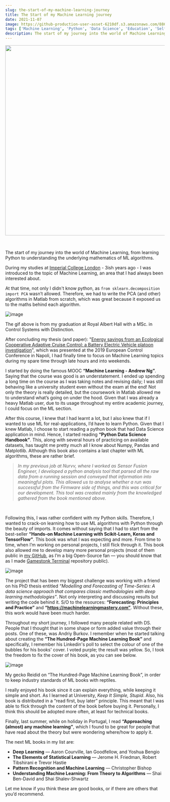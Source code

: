 ```yaml
---
slug: the-start-of-my-machine-learning-journey
title: The Start of my Machine Learning journey
date: 2021-11-07
image: https://github-production-user-asset-6210df.s3.amazonaws.com/88618738/280497284-2322ff06-a803-458c-9402-6c8ed5cdde27.png
tags: ['Machine Learning', 'Python', 'Data Science', 'Education', 'Self-Learning']
description: The start of my journey into the world of Machine Learning, from learning Python to understanding the underlying mathematics of ML algorithms.
---
```


<p align="center">
    <img width="600" src="https://github-production-user-asset-6210df.s3.amazonaws.com/88618738/280497284-2322ff06-a803-458c-9402-6c8ed5cdde27.png"/>
</p>

<br />

The start of my journey into the world of Machine Learning, from learning Python to understanding the underlying mathematics of ML algorithms.

<!-- truncate -->

<div style={{borderTop: '1px solid #21af90', margin: '1.5em 0'}} />

During my studies at [Imperial College London](https://www.imperial.ac.uk/) - 3ish years ago - I was introduced to the topic of Machine Learning, an area that I had always been interested about.

At that time, not only I didn't know python, as `from sklearn.decomposition import PCA` wasn’t allowed. Therefore, we had to write the PCA (and other) algorithms in Matlab from scratch, which was great because it exposed us to the maths behind each algorithm.

![image](https://github.com/DidierRLopes/my-website/assets/25267873/2e527f60-8df6-47e3-bc54-bd10327e8df9)

The gif above is from my graduation at Royal Albert Hall with a MSc. in Control Systems with Distinction.

After concluding my thesis (and paper): "[Energy savings from an Ecological Cooperative Adaptive Cruise Control: a Battery Electric Vehicle platoon investigation](https://ieeexplore.ieee.org/abstract/document/8796226)", which was presented at the 2019 European Control Conference in Napoli, I had finally time to focus on Machine Learning topics during my spare time through late hours and into weekends.

I started by doing the famous MOOC **“Machine Learning - Andrew Ng”**. Saying that the course was good is an understatement. I ended up spending a long time on the course as I was taking notes and revising daily; I was still behaving like a university student even without the exam at the end! Not only the theory is really detailed, but the coursework in Matlab allowed me to understand what’s going on under the hood. Given that I was already a heavy Matlab user, due to its usage throughout my entire academic journey, I could focus on the ML section.

After this course, I knew that I had learnt a lot, but I also knew that if I wanted to use ML for real-applications, I’d have to learn Python. Given that I knew Matlab, I choose to start reading a python book that had Data Science application in mind. Hence, I started reading **“Python Data Science Handbook”**. This, along with several hours of practicing on available datasets, has taught me pretty much all I know about Numpy, Pandas and Matplotlib. Although this book also contains a last chapter with ML algorithms, these are rather brief.

> _In my previous job at Nurvv, where I worked as Sensor Fusion Engineer, I developed a python analysis tool that parsed all the raw data from a running session and conveyed that information into meaningful plots. This allowed us to analyse whether a run was successful from the Firmware side of things, and this was critical for our development. This tool was created mainly from the knowledged gathered from the book mentioned above._

<br />

Following this, I was rather confident with my Python skills. Therefore, I wanted to crack-on learning how to use ML algorithms with Python through the beauty of imports. It comes without saying that I had to start from the best-seller **“Hands-on Machine Learning with Scikit-Learn, Keras and TensorFlow”**. This book was what I was expecting and more. From time to time, when I’m working on personal projects, I still flick through it. This book also allowed me to develop many more personal projects (most of them public in [my GitHub](https://github.com/DidierRLopes), as I’m a big Open-Source fan — you should know that as I made [Gamestonk Terminal](https://github.com/GamestonkTerminal/GamestonkTerminal) repository public).

![image](https://github.com/DidierRLopes/my-website/assets/25267873/bc7121c1-9c30-4766-8c83-e8b2ff82b4f9)

The project that has been my biggest challenge was working with a friend on his PhD thesis entitled _“Modelling and Forecasting of Time-Series: A data science approach that compares classic methodologies with deep learning methodologies”_. Not only interpreting and discussing results but writing the code behind it. S/O to the resources: **“Forecasting: Principles and Practice”** and **“https://machinelearningmastery.com”**. Without these, this work would have been much harder.

Throughout my short journey, I followed many people related with DS. People that I thought that in some shape or form added value through their posts. One of these, was Andriy Burkov. I remember when he started talking about creating the **“The Hundred-Page Machine Learning Book”** and specifically, I remember his Linkedin's poll to select the colour of one of the bubbles for his books' cover. I voted purple; the result was yellow. So, I took the freedom to fix the cover of his book, as you can see below.

![image](https://github.com/Meg1211/my-website/assets/88618738/2322ff06-a803-458c-9402-6c8ed5cdde27)

My gecko Reidid on “The Hundred-Page Machine Learning Book”​, in order to keep industry standards of ML books with reptiles.

I really enjoyed his book since it can explain everything, while keeping it simple and short. As I learned at University, _Keep It Simple, Stupid_. Also, his book is distributed in a “read first, buy later” principle. This meant that I was able to flick through the content of the book before buying it. Personally, I think this should be adopted more often, at least for technical books.

Finally, last summer, while on holiday in Portugal, I read **“Approaching (almost) any machine learning”**, which I found to be great for people that have read about the theory but were wondering where/how to apply it.

The next ML books in my list are:
- **Deep Learning** — Aaron Courville, Ian Goodfellow, and Yoshua Bengio
- **The Elements of Statistical Learning** — Jerome H. Friedman, Robert Tibshirani e Trevor Hastie
- **Pattern Recognition and Machine Learning** — Christopher Bishop
- **Understanding Machine Learning: From Theory to Algorithms** — Shai Ben-David and Shai Shalev-Shwartz

Let me know if you think these are good books, or if there are others that you’d recommend.
